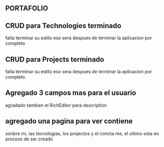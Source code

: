 ## PORTAFOLIO

## CRUD para Technologies terminado 

falta terminar su estilo eso sera despues de terminar la aplicacion por completo

## CRUD para Projects terminado

falta terminar su estilo eso sera despues de terminar la aplicacion por completo

## Agregado 3 campos mas para el usuario

agradado tambien el RichEditor para description

## agregado una pagina para ver contiene

sonbre mi, las tecnologias, los projectos y el concta me, el ultimo esta en proceso de ser creado